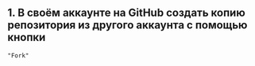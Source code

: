 ## 1. В своём аккаунте на GitHub создать копию репозитория из другого аккаунта с помощью кнопки 
```
"Fork"
```